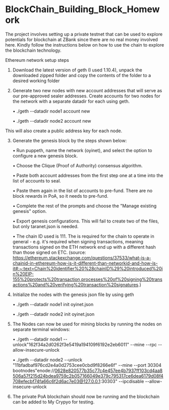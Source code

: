 # BlockChain_Building_Block_Homework

The project involves setting up a private testnet that can be used to explore potentials for blockchain at ZBank since there are no real money involved here.
Kindly follow the instructions below on how to use the chain to explore the blockchain technology.

Ethereum network setup steps
1.	Download the latest version of geth (I used 1.10.4), unpack the downloaded zipped folder and copy the contents of the folder to a desired working folder
2.	Generate two new nodes with new account addresses that will serve as our pre-approved sealer addresses. Create accounts for two nodes for the network with a separate datadir for each using geth. 

    •	./geth --datadir node1 account new
    
    •	./geth --datadir node2 account new

This will also create a public address key for each node.

3.	Generate the genesis block by the steps shown below:

    •	Run puppeth, name the network (oyinet), and select the option to configure a new genesis block.
   
    •	Choose the Clique (Proof of Authority) consensus algorithm.
   
    •	Paste both account addresses from the first step one at a time into the list of accounts to seal.
  
    •	Paste them again in the list of accounts to pre-fund. There are no block rewards in PoA, so it needs to pre-fund.
  
    •	Complete the rest of the prompts and choose the "Manage existing genesis" option.
  
    •	Export genesis configurations. This will fail to create two of the files, but only taranet.json is needed.
  
    •	The chain ID used is 111. The is required for the chain to operate in general - e.g. it's required when signing transactions, meaning transactions signed on the ETH network end up with a different hash than those signed on ETC. (source: https://ethereum.stackexchange.com/questions/37533/what-is-a-chainid-in-ethereum-how-is-it-different-than-networkid-and-how-is-it#:~:text=Chain%20identifier%20%28chainID%29%20introduced%20in%20EIP-155%20protects%20transaction,processes%20of%20signing%20transactions%20and%20verifying%20transaction%20signatures.)

4.	Initialize the nodes with the genesis json file by using geth

    •	./geth --datadir node1 init oyinet.json
    
    •	./geth --datadir node2 init oyinet.json
    
5.	The Nodes can now be used for mining blocks by running the nodes on separate terminal windows:

    •	./geth --datadir node1 --unlock"162f34a2d0262f3e5419a194109f6192e2eb6011" --mine --rpc --allow-insecure-unlock
    
    • ./geth --datadir node2 --unlock "11bfadbaf976cd2e4a0d2753cee0cbd9f8266e6f" --mine --port 30304 bootnodes"enode://0628e820577b35c77c4e457ee4b7937ff103cd4aa8506a57f215d24bdea9759c2b057166049e379c795317ce6dea6179d08f4708efecbf74fa66c6f2d6ac7e03@127.0.0.1:30303" --ipcdisable --allow-insecure-unlock
6.	The private PoA blockchain should now be running and the blockchain can be added to My Crypyo for testing.

